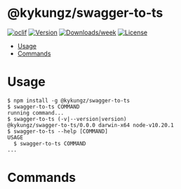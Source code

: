 @kykungz/swagger-to-ts
======================



[![oclif](https://img.shields.io/badge/cli-oclif-brightgreen.svg)](https://oclif.io)
[![Version](https://img.shields.io/npm/v/@kykungz/swagger-to-ts.svg)](https://npmjs.org/package/@kykungz/swagger-to-ts)
[![Downloads/week](https://img.shields.io/npm/dw/@kykungz/swagger-to-ts.svg)](https://npmjs.org/package/@kykungz/swagger-to-ts)
[![License](https://img.shields.io/npm/l/@kykungz/swagger-to-ts.svg)](https://github.com/kykungz/swagger-to-ts/blob/master/package.json)

<!-- toc -->
* [Usage](#usage)
* [Commands](#commands)
<!-- tocstop -->
# Usage
<!-- usage -->
```sh-session
$ npm install -g @kykungz/swagger-to-ts
$ swagger-to-ts COMMAND
running command...
$ swagger-to-ts (-v|--version|version)
@kykungz/swagger-to-ts/0.0.0 darwin-x64 node-v10.20.1
$ swagger-to-ts --help [COMMAND]
USAGE
  $ swagger-to-ts COMMAND
...
```
<!-- usagestop -->
# Commands
<!-- commands -->

<!-- commandsstop -->

